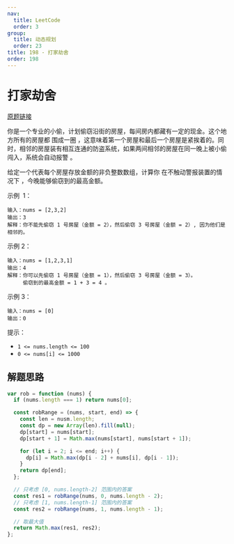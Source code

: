 ```yaml
---
nav:
  title: LeetCode
  order: 3
group:
  title: 动态规划
  order: 23
title: 198 - 打家劫舍
order: 198
---
```


# 打家劫舍

[原题链接](https://leetcode-cn.com/problems/house-robber-ii)

你是一个专业的小偷，计划偷窃沿街的房屋，每间房内都藏有一定的现金。这个地方所有的房屋都 围成一圈 ，这意味着第一个房屋和最后一个房屋是紧挨着的。同时，相邻的房屋装有相互连通的防盗系统，如果两间相邻的房屋在同一晚上被小偷闯入，系统会自动报警 。

给定一个代表每个房屋存放金额的非负整数数组，计算你 在不触动警报装置的情况下 ，今晚能够偷窃到的最高金额。

示例  1：

```
输入：nums = [2,3,2]
输出：3
解释：你不能先偷窃 1 号房屋（金额 = 2），然后偷窃 3 号房屋（金额 = 2）, 因为他们是相邻的。
```

示例 2：

```
输入：nums = [1,2,3,1]
输出：4
解释：你可以先偷窃 1 号房屋（金额 = 1），然后偷窃 3 号房屋（金额 = 3）。
     偷窃到的最高金额 = 1 + 3 = 4 。
```

示例 3：

```
输入：nums = [0]
输出：0
```

提示：

- `1 <= nums.length <= 100`
- `0 <= nums[i] <= 1000`

## 解题思路

```js
var rob = function (nums) {
  if (nums.length === 1) return nums[0];

  const robRange = (nums, start, end) => {
    const len = nusm.length;
    const dp = new Array(len).fill(null);
    dp[start] = nums[start];
    dp[start + 1] = Math.max(nums[start], nums[start + 1]);

    for (let i = 2; i <= end; i++) {
      dp[i] = Math.max(dp[i - 2] + nums[i], dp[i - 1]);
    }
    return dp[end];
  };

  // 只考虑 [0, nums.length-2] 范围内的答案
  const res1 = robRange(nums, 0, nums.length - 2);
  // 只考虑 [1, nums.length-1] 范围内的答案
  const res2 = robRange(nums, 1, nums.length - 1);

  // 取最大值
  return Math.max(res1, res2);
};
```
